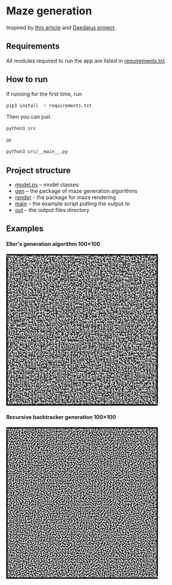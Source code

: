 # Maze generation

Inspired by [this article](https://habr.com/ru/post/445378/) and [Daedalus project](http://www.astrolog.org/labyrnth/daedalus.htm).

## Requirements

All modules required to run the app are listed in [requirements.txt](/requirements.txt).

## How to run

If running for the first time, run
```bash
pip3 install -r requirements.txt
```
Then you can just
```bash
python3 src
```
or
```bash
python3 src/__main__.py
```

## Project structure

- [model.py](src/model.py) – model classes
- [gen](src/gen) – the package of maze generation algorithms
- [render](src/render) - the package for maze rendering
- [main](src/__main__.py) – the example script putting the output to
- [out](out/) – the output files directory

## Examples

#### Eller's generation algorithm 100×100
![Eller's generation algorithm](sample_output/Eller.jpg?raw=true "Eller's generation algorithm")

#### Recursive backtracker generation 100×100
![Recursive backtracker generation](sample_output/RecursiveBacktracker.jpg?raw=true "Recursive backtracker maze generation")
